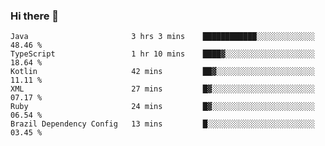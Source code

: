 ### Hi there 👋

<!--START_SECTION:waka-->

```text
Java                       3 hrs 3 mins    ████████████░░░░░░░░░░░░░   48.46 %
TypeScript                 1 hr 10 mins    ████▓░░░░░░░░░░░░░░░░░░░░   18.64 %
Kotlin                     42 mins         ██▓░░░░░░░░░░░░░░░░░░░░░░   11.11 %
XML                        27 mins         █▓░░░░░░░░░░░░░░░░░░░░░░░   07.17 %
Ruby                       24 mins         █▓░░░░░░░░░░░░░░░░░░░░░░░   06.54 %
Brazil Dependency Config   13 mins         █░░░░░░░░░░░░░░░░░░░░░░░░   03.45 %
```

<!--END_SECTION:waka-->

<!--
**jerry-shao/jerry-shao** is a ✨ _special_ ✨ repository because its `README.md` (this file) appears on your GitHub profile.

Here are some ideas to get you started:

- 🔭 I’m currently working on ...
- 🌱 I’m currently learning ...
- 👯 I’m looking to collaborate on ...
- 🤔 I’m looking for help with ...
- 💬 Ask me about ...
- 📫 How to reach me: ...
- 😄 Pronouns: ...
- ⚡ Fun fact: ...
-->

